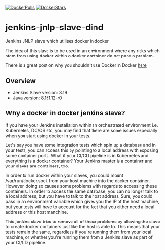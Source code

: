 [![DockerPulls](https://img.shields.io/docker/pulls/aquelatecnologia/docker-jnlp-server.svg)](https://registry.hub.docker.com/u/aquelatecnologia/docker-jnlp-server/)
[![DockerStars](https://img.shields.io/docker/stars/aquelatecnologia/docker-jnlp-server.svg)](https://registry.hub.docker.com/u/aquelatecnologia/docker-jnlp-server/)

# jenkins-jnlp-slave-dind
Jenkins JNLP slave which utilises docker in docker

The idea of this slave is to be used in an environment where any risks which stem from using 
docker within a docker container do not pose a problem.

There is a great post on why you shouldn't use Docker in Docker [here](http://jpetazzo.github.io/2015/09/03/do-not-use-docker-in-docker-for-ci/)

## Overview

- Jenkins Slave version: 3.19
- Java version: 8.151.12-r0

## Why a docker in docker jenkins slave?

If you have your Jenkins installation within an orchestrated environment i.e. Kubernetes, DC/OS etc, 
you may find that there are some issues especially when you start using docker in your tests.

Let's say you have some integration tests which spin up a database and in your tests, you can access this
by pointing to a local address with exposing some container ports. What if your CI/CD pipeline is 
in Kubernetes and everything is a docker container? Your Jenkins master is a container and your 
slaves are containers, too. 

In order to run docker within your slaves, you could mount /var/run/docker.sock from your host machine into the docker container.
However, doing so causes some problems with regards to accessing these containers. In order to 
access the same database, you can no longer talk to a local address, but you have to talk to the host 
address. Sure, you could pass in an environment variable which gives you the IP of the host machine, 
but your tests will have to account for the fact that you either need a local address or this host manchine.

This jenkins slave tries to remove all of these problems by allowing the slave to create docker containers
just like the host is able to. This means that your tests remain the same, regardless if you're running them
from your local machine, or whether you're running them from a Jenkins slave as part of your CI/CD pipeline.
